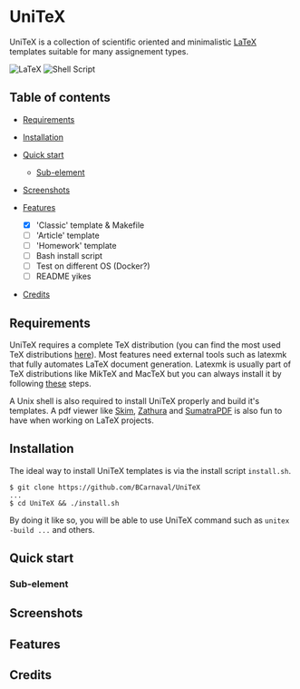 # UniTeX

UniTeX is a collection of scientific oriented and minimalistic [LaTeX](https://www.latex-project.org/) templates suitable for many assignement types.

![LaTeX](https://img.shields.io/badge/latex-%23008080.svg?style=for-the-badge&logo=latex&logoColor=white) ![Shell Script](https://img.shields.io/badge/shell_script-%23121011.svg?style=for-the-badge&logo=gnu-bash&logoColor=white)

## Table of contents

- [Requirements](#requirements)
- [Installation](#installation)
- [Quick start](#quick-start)
  - [Sub-element](#sub-element)
- [Screenshots](#screenshots)
- [Features](#features)

  - [x] 'Classic' template & Makefile
  - [ ] 'Article' template
  - [ ] 'Homework' template
  - [ ] Bash install script
  - [ ] Test on different OS (Docker?)
  - [ ] README yikes

- [Credits](#credits)

## Requirements

UniTeX requires a complete TeX distribution (you can find the most used TeX distributions 
[here](https://www.latex-project.org/get/#tex-distributions)). Most features need external tools such as latexmk that fully automates LaTeX document generation. Latexmk is usually part of TeX distributions like MikTeX and MacTeX but you can always install it by following [these](https://mg.readthedocs.io/latexmk.html) steps.

A Unix shell is also required to install UniTeX properly and build it's templates. A pdf viewer like [Skim](https://skim-app.sourceforge.io/), 
[Zathura](https://pwmt.org/projects/zathura/index.html) and [SumatraPDF](https://www.sumatrapdfreader.org/free-pdf-reader) is also fun to have 
when working on LaTeX projects.

## Installation

The ideal way to install UniTeX templates is via the install script `install.sh`.
```shell
$ git clone https://github.com/BCarnaval/UniTeX
...
$ cd UniTeX && ./install.sh
```
By doing it like so, you will be able to use UniTeX command such as `unitex -build ...` and others.

## Quick start

### Sub-element

## Screenshots

## Features

## Credits
